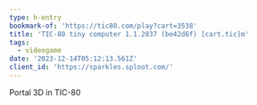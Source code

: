 ```yaml
---
type: h-entry
bookmark-of: 'https://tic80.com/play?cart=3538'
title: 'TIC-80 tiny computer 1.1.2837 (be42d6f) [cart.tic]m'
tags:
  - videogame
date: '2023-12-14T05:12:13.561Z'
client_id: 'https://sparkles.sploot.com/'
---
```

Portal 3D in TIC-80

